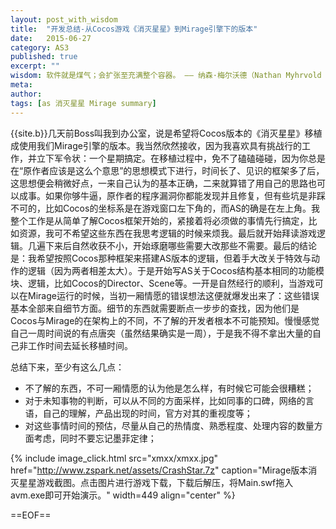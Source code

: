 ```yaml
---
layout: post_with_wisdom
title:  "开发总结-从Cocos游戏《消灭星星》到Mirage引擎下的版本"
date:   2015-06-27
category: AS3
published: true
excerpt: ""
wisdom: 软件就是煤气；会扩张至充满整个容器。 —— 纳森·梅尔沃德（Nathan Myhrvold ），微软前CIO
meta: 
author: 
tags: [as 消灭星星 Mirage summary]
---
```


{{site.b}}几天前Boss叫我到办公室，说是希望将Cocos版本的《消灭星星》移植成使用我们Mirage引擎的版本。我当然欣然接收，因为我喜欢具有挑战行的工作，并立下军令状：一个星期搞定。在移植过程中，免不了磕磕碰碰，因为你总是在“原作者应该是这么个意思”的思想模式下进行，时间长了、见识的框架多了后，这思想便会稍微好点，一来自己认为的基本正确，二来就算错了用自己的思路也可以成事。如果你够牛逼，原作者的程序漏洞你都能发现并且修复，但有些坑是非踩不可的，比如Cocos的坐标系是在游戏窗口左下角的，而AS的确是在左上角。我整个工作是从简单了解Cocos框架开始的，紧接着将必须做的事情先行搞定，比如资源，我可不希望这些东西在我思考逻辑的时候来烦我。最后就开始拜读游戏逻辑。几遍下来后自然收获不小，开始琢磨哪些需要大改那些不需要。最后的结论是：我希望按照Cocos那种框架来搭建AS版本的逻辑，但着手大改关于特效与动作的逻辑（因为两者相差太大）。于是开始写AS关于Cocos结构基本相同的功能模块、逻辑，比如Cocos的Director、Scene等。一开是自然经行的顺利，当游戏可以在Mirage运行的时候，当初一厢情愿的错误想法这便就爆发出来了：这些错误基本全部来自细节方面。细节的东西就需要断点一步步的查找，因为他们是Cocos与Mirage的在架构上的不同，不了解的开发者根本不可能预知。慢慢感觉自己一周时间说的有点唐突（虽然结果确实是一周），于是我不得不拿出大量的自己非工作时间去延长移植时间。

总结下来，至少有这么几点：

* 不了解的东西，不可一厢情愿的认为他是怎么样，有时候它可能会很糟糕；
* 对于未知事物的判断，可以从不同的方面采样，比如同事的口碑，网络的言语，自己的理解，产品出现的时间，官方对其的重视度等；
* 对这些事情时间的预估，尽量从自己的热情度、熟悉程度、处理内容的数量方面考虑，同时不要忘记墨菲定律；
 
{% include image_click.html src="xmxx/xmxx.jpg" href="http://www.zspark.net/assets/CrashStar.7z" caption="Mirage版本消灭星星游戏截图。点击图片进行游戏下载，下载后解压，将Main.swf拖入avm.exe即可开始演示。" width=449 align="center" %}



==EOF==


